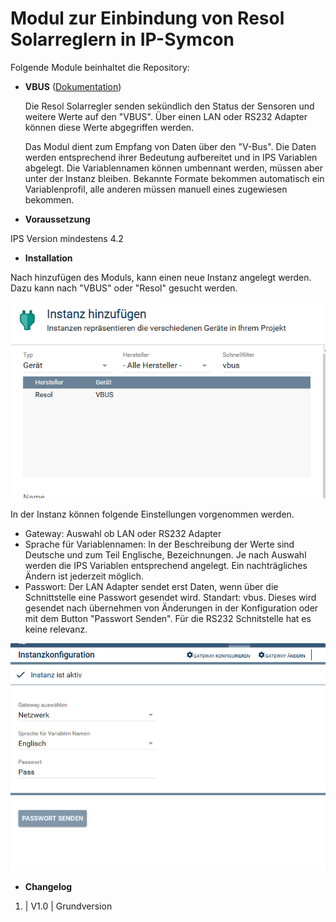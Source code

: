 # Modul zur Einbindung von Resol Solarreglern in IP-Symcon

Folgende Module beinhaltet die Repository:

- __VBUS__ ([Dokumentation](VBUS))  

	Die Resol Solarregler senden sekündlich den Status der Sensoren und weitere Werte auf den "VBUS".
	Über einen LAN oder RS232 Adapter können diese Werte abgegriffen werden. 

	Das Modul dient zum Empfang von Daten über den "V-Bus".
	Die Daten werden entsprechend ihrer Bedeutung aufbereitet und in IPS Variablen abgelegt.
	Die Variablennamen können umbennant werden, müssen aber unter der Instanz bleiben.
	Bekannte Formate bekommen automatisch ein Variablenprofil, alle anderen müssen manuell eines zugewiesen bekommen. 

- __Voraussetzung__

IPS Version mindestens 4.2

- __Installation__

Nach hinzufügen des Moduls, kann einen neue Instanz angelegt werden.
Dazu kann nach "VBUS" oder "Resol" gesucht werden.

![Instanz](/docs/Instanz.PNG?raw=true "Instanz")

In der Instanz können folgende Einstellungen vorgenommen werden.
- Gateway:	Auswahl ob LAN oder RS232 Adapter
- Sprache für Variablennamen: In der Beschreibung der Werte sind Deutsche und zum Teil Englische, Bezeichnungen. Je nach Auswahl werden die IPS Variablen entsprechend angelegt. Ein nachträgliches Ändern ist jederzeit möglich.
- Passwort: Der LAN Adapter sendet erst Daten, wenn über die Schnittstelle eine Passwort gesendet wird. 
	Standart: vbus. 
	Dieses wird gesendet nach übernehmen von Änderungen in der Konfiguration oder mit dem Button "Passwort Senden".
	Für die RS232 Schnitstelle hat es keine relevanz.

![Konfig](docs/Konfig.png)

- __Changelog__
1. | V1.0 | Grundversion
